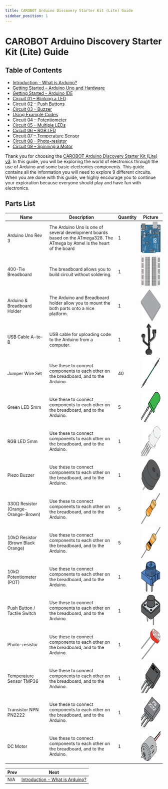 ```yaml
---
title: CAROBOT Arduino Discovery Starter Kit (Lite) Guide
sidebar_position: 1
---
```


# CAROBOT Arduino Discovery Starter Kit (Lite) Guide

## Table of Contents

- [Introduction - What is Arduino?](introduction.md)
- [Getting Started – Arduino Uno and Hardware](arduino-hardware.md)
- [Getting Started - Arduino IDE](arduino-ide.md)
- [Circuit 01 – Blinking a LED](c01-blinking-a-led.md)
- [Circuit 02 – Push Buttons](c02-push-button.md)
- [Circuit 03 – Buzzer](c03-buzzer.md)
- [Using Example Codes](using-example-code.md)
- [Circuit 04 – Potentiometer](c04-potentiometer.md)
- [Circuit 05 – Multiple LEDs](c05-multiple-leds.md)
- [Circuit 06 – RGB LED](c06-rgb-led.md)
- [Circuit 07 – Temperature Sensor](c07-temperature-sensor.md)
- [Circuit 08 – Photo-resistor](c08-photo-resistor.md)
- [Circuit 09 – Spinning a Motor](c09-spinning-a-motor.md)

Thank you for choosing the [CAROBOT Arduino Discovery Starter Kit (Lite) v3](https://www.canadarobotix.com/products/2062). In this guide, you will be exploring the world of electronics through the use of Arduino and some basic electronics components. This guide contains all the information you will need to explore 9 different circuits. When you are done with this guide, we highly encourage you to continue your exploration because everyone should play and have fun with electronics.

## Parts List

| Name | Description | Quantity | Picture |
| --- | --- | --- | --- |
| Arduino Uno Rev 3 | The Arduino Uno is one of several development boards based on the ATmega328. The ATmega by Atmel is the heart of the board | 1 | <img src="\img\docs\discovery_kit\parts_arduino.png" height="100px" /> |
| 400-Tie Breadboard | The breadboard allows you to build circuit without soldering. | 1 | <img src="\img\docs\discovery_kit\parts_breadboard.png" height="100px" /> |
| Arduino & Breadboard Holder | The Arduino and Breadboard holder allow you to mount the both parts onto a nice platform. | 1 | <img src="\img\docs\discovery_kit\parts_holder.png" height="100px" /> |
| USB Cable A-to-B | USB cable for uploading code to the Arduino from a computer. | 1 | <img src="\img\docs\discovery_kit\parts_usb.png" height="100px" /> |
| Jumper Wire Set | Use these to connect components to each other on the breadboard, and to the Arduino. | 40 | <img src="\img\docs\discovery_kit\parts_jumper.png" height="100px" /> |
| Green LED 5mm | Use these to connect components to each other on the breadboard, and to the Arduino. | 5 | <img src="\img\docs\discovery_kit\parts_led_green.png" height="100px" /> |
| RGB LED 5mm | Use these to connect components to each other on the breadboard, and to the Arduino. | 1 | <img src="\img\docs\discovery_kit\parts_led_rgb.png" height="100px" /> |
| Piezo Buzzer | Use these to connect components to each other on the breadboard, and to the Arduino. | 1 | <img src="\img\docs\discovery_kit\parts_buzzer.png" height="100px" /> |
| 330Ω Resistor (Orange-Orange-Brown) | Use these to connect components to each other on the breadboard, and to the Arduino. | 5 | <img src="\img\docs\discovery_kit\parts_resistor_330.png" height="100px" /> |
| 10kΩ Resistor (Brown Black Orange) | Use these to connect components to each other on the breadboard, and to the Arduino. | 5 | <img src="\img\docs\discovery_kit\parts_resistor_10k.png" height="100px" /> |
| 10kΩ Potentiometer (POT) | Use these to connect components to each other on the breadboard, and to the Arduino. | 1 | <img src="\img\docs\discovery_kit\parts_pot.png" height="100px" /> |
| Push Button / Tactile Switch | Use these to connect components to each other on the breadboard, and to the Arduino. | 1 | <img src="\img\docs\discovery_kit\parts_push_button.png" height="100px" /> |
| Photo-resistor | Use these to connect components to each other on the breadboard, and to the Arduino. | 1 | <img src="\img\docs\discovery_kit\parts_ldr.png" height="100px" /> |
| Temperature Sensor TMP36 | Use these to connect components to each other on the breadboard, and to the Arduino. | 1 | <img src="\img\docs\discovery_kit\parts_tmp.png" height="100px" /> |
| Transistor NPN PN2222 | Use these to connect components to each other on the breadboard, and to the Arduino. | 1 | <img src="\img\docs\discovery_kit\parts_npn.png" height="100px" /> |
| DC Motor | Use these to connect components to each other on the breadboard, and to the Arduino. | 1 | <img src="\img\docs\discovery_kit\parts_motor.png" height="100px" /> |

|Prev|Next|
|---|---|
|N/A|[Introduction - What is Arduino?](introduction.md)|